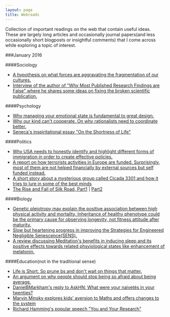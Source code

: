 ```yaml
---
layout: page
title: Webreads
---
```



Collection of important readings on the web that contain useful ideas. These are largely long articles and occasionally journal papers(and less occasionally short blogposts or insightful comments) that I come across while exploring a topic of interest. 

###January 2016

####Sociology
  * [A hypothesis on what forces are aggravating the fragmentation of our cultures.](http://paulgraham.com/re.html)
  * [Interview of the author of "Why Most Published Research Findings are False" where he shares some ideas on fixing the broken scientific publication.](http://www.vox.com/2015/2/16/8034143/john-ioannidis-interview)

####Psychology
  * [Why managing your emotional state is fundamental to great design.](http://deep.design/design-like-an-astronaut/)
  * [Why our kind can't cooperate. On why rationalists need to coordinate better.](http://lesswrong.com/lw/3h/why_our_kind_cant_cooperate/)
  * [Seneca's inspiritational essay "On the Shortness of Life"](http://www.edbatista.com/files/2013/Seneca-On-the-Shortness-of-Life-Excerpts.pdf)

####Politics
  * [Why USA needs to honestly identify and highlight different forms of immigration in order to create effective policies.](http://www.theatlantic.com/politics/archive/2015/12/refugees/419976/)
  * [A report on how terrorists activities in Europe are funded. Surprisingly, most of them are not helped financially by external sources but self funded instead.](http://www.ffi.no/no/Rapporter/14-02234.pdf)
  * [A short story about a mysterious group called Cicada 3301 and how it tries to lure in some of the best minds](http://www.rollingstone.com/culture/features/cicada-solving-the-webs-deepest-mystery-20150115)
  * [The Rise and Fall of Silk Road, Part1](http://www.wired.com/2015/04/silk-road-1/) | [Part2](http://www.wired.com/2015/05/silk-road-2/)
  
####Biology
  * [Genetic pleiotropy may explain the positive association between high physical activity and mortality. Inheritance of healthy phenotype could be the primary cause for observing longevity, not fitness attitude after maturity.](http://www.nature.com/articles/srep18259)
  * [Slow but heartening progress in improving the Strategies for Engineered Negligible Senescence(SENS).](https://www.fightaging.org/archives/2015/12/a-look-back-at-2015-in-longevity-science.php)
  * [A review discussing Meditation's benefits in inducing sleep and its positive effects towards related phsyiological states like enhancement of melatonin.](https://www.ncbi.nlm.nih.gov/pmc/articles/PMC3328970/)
  
####Education(not in the traditional sense)
  * [Life is Short. So prune bs and don't wait on things that matter.](paulgraham.com/vb.html)
  * [An argument on why people should stop being so afraid about being average.](http://markmanson.net/being-average)
  * [DanielBMarkham's reply to AskHN: What were your naivetés in your twenties?](https://news.ycombinator.com/item?id=1474454)
  * [Marvin Minsky explores kids' aversion to Maths and offers changes to the system](http://web.media.mit.edu/~minsky/OLPC-1.html)
  * [Richard Hamming's popular speech "You and Your Research"](http://www.cs.virginia.edu/~robins/YouAndYourResearch.html)
